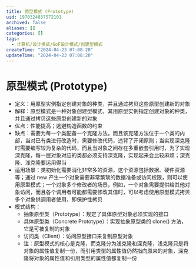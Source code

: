 ```yaml
---
title: 原型模式 (Prototype)
uid: 1970324837572101
archived: false
aliases: []
categories: []
tags:
  - 计算机/设计模式/GoF设计模式/创建型模式
createTime: "2024-04-23 07:08:20"
updateTime: "2024-04-23 07:08:20"
---
```


# 原型模式 (Prototype)

- 定义：用原型实例指定创建对象的种类，并且通过拷贝这些原型创建新的对象
- 解释：原型模式是一种对象创建型模式，其用原型实例指定创建对象的种类，并且通过拷贝这些原型创建新的对象
- 优点：性能提高；逃避构造函数的约束
- 缺点：需要为每一个类配备一个克隆方法，而且该克隆方法位于一个类的内部，当对已有类进行改造时，需要修改代码，违背了开闭原则；当实现深克隆时需要编写较为复杂的代码，而且当对象之间存在多重嵌套引用时，为了实现深克隆，每一层对象对应的类都必须支持深克隆，实现起来会比较麻烦；深克隆、浅克隆要运用得当
- 适用场景：类初始化需要消化非常多的资源，这个资源包括数据、硬件资源等；通过 new 产生一个对象需要非常繁琐的数据准备或访问权限，则可以使用原型模式；一个对象多个修改者的场景，例如，一个对象需要提供给其他对象访问，而且各个调用者可能都需要修改其值时，可以考虑使用原型模式拷贝多个对象供调用者使用，即保护性拷贝
- 模式结构：
  - 抽象原型类（Prototype）：规定了具体原型对象必须实现的接口
  - 具体原型类（Concrete Prototype）：实现抽象原型类的 clone() 方法，它是可被复制的对象
  - 访问类（Client）：访问原型接口来复制原型对象
  - 注：原型模式的核心是克隆，而克隆分为浅克隆和深克隆，浅克隆只是将对象的属性值复制一份，而引用类型的属性值仍然指向原来的对象，深克隆将对象的属性值和引用类型的属性值都复制一份
